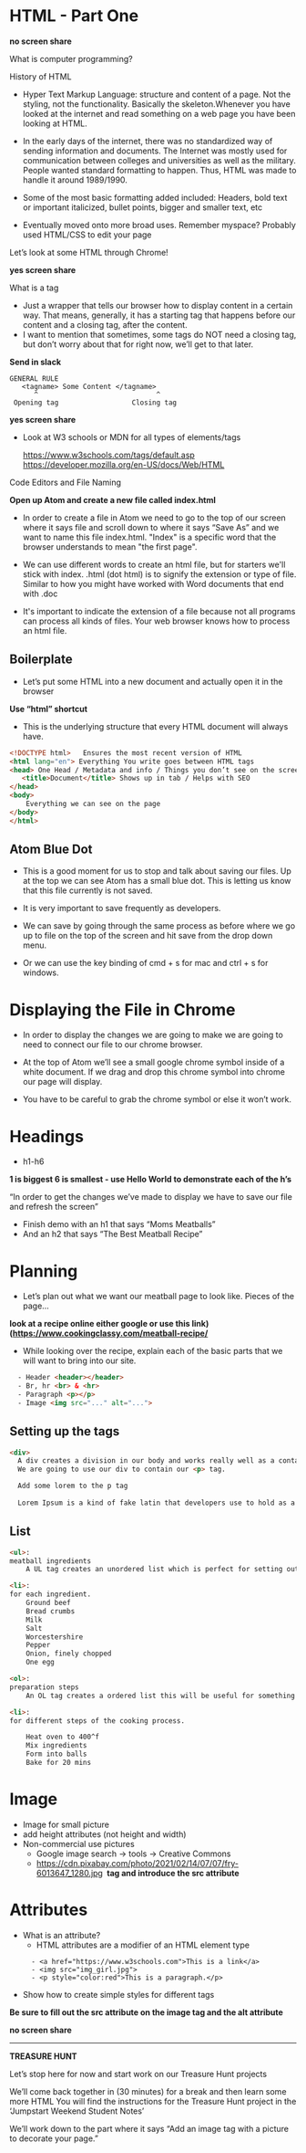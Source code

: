 # HTML - Part One

**no screen share**

What is computer programming?

History of HTML

- Hyper Text Markup Language: structure and content of a page. Not the styling, not the functionality. Basically the skeleton.Whenever you have looked at the internet and read something on a web page you have been looking at HTML. 

- In the early days of the internet, there was no standardized way of sending information and documents. The Internet was mostly used for communication between colleges and universities as well as the military. People wanted standard formatting to happen. Thus, HTML was made to handle it around 1989/1990.

- Some of the most basic formatting added included:  Headers, bold text or important italicized, bullet points, bigger and smaller text, etc

- Eventually moved onto more broad uses. Remember myspace? Probably used HTML/CSS to edit your page

Let’s look at some HTML through Chrome!

**yes screen share**

What is a tag
- Just a wrapper that tells our browser how to display content in a certain way. That means, generally, it has a starting tag that happens before our content and a closing tag, after the content.  
- I want to mention that sometimes, some tags do NOT need a closing tag, but don’t worry about that for right now, we’ll get to that later. 



**Send in slack** 
```
GENERAL RULE
   <tagname> Some Content </tagname>
      ^		                		^                                  
 Opening tag			      Closing tag

```

**yes screen share**
- Look at W3 schools or MDN for all types of elements/tags

    https://www.w3schools.com/tags/default.asp
    https://developer.mozilla.org/en-US/docs/Web/HTML


Code Editors and File Naming

**Open up Atom and create a new file called index.html**

- In order to create a file in Atom we need to go to the top of our screen where it says file and scroll down to where it says “Save As” and we want to name this file index.html.
"Index" is a specific word that the browser understands to mean "the first page".

- We can use different words to create an html file, but for starters we'll stick with index.
.html (dot html) is to signify the extension or type of file. Similar to how you might have worked with Word documents that end with .doc

- It's important to indicate the extension of a file because not all programs can process all kinds of files. Your web browser knows how to process an html file.
	

## Boilerplate 
- Let’s put some HTML into a new document and actually open it in the browser

**Use “html” shortcut**

- This is the underlying structure that every HTML document will always have.

```html
<!DOCTYPE html>   Ensures the most recent version of HTML
<html lang="en"> Everything You write goes between HTML tags
<head> One Head / Metadata and info / Things you don’t see on the screen
   <title>Document</title> Shows up in tab / Helps with SEO
</head> 
<body>
  	Everything we can see on the page
</body>
</html>
```
## Atom Blue Dot
- This is a good moment for us to stop and talk about saving our files. Up at the top we can see Atom has a small blue dot. This is letting us know that this file currently is not saved.

- It is very important to save frequently as developers. 

- We can save by going through the same process as before where we go up to file on the top of the screen and hit save from the drop down menu.

- Or we can use the key binding of cmd + s for mac and ctrl + s for windows. 

# Displaying the File in Chrome

- In order to display the changes we are going to make we are going to need to connect our file to our chrome browser. 

- At the top of Atom we’ll see a small google chrome symbol inside of a white document. If we drag and drop this chrome symbol into chrome our page will display.

- You have to be careful to grab the chrome symbol or else it won’t work. 

# Headings
- h1-h6

**1 is biggest 6 is smallest - use Hello World to demonstrate each of the h’s**

  “In order to get the changes we’ve made to display we have to save our file and refresh the screen”

- Finish demo with an h1 that says “Moms Meatballs”
- And an h2 that says “The Best Meatball Recipe”


# Planning
- Let’s plan out what we want our meatball page to look like. Pieces of the page… 

**look at a recipe online either google or use this link) (https://www.cookingclassy.com/meatball-recipe/**

- While looking over the recipe, explain each of the basic parts that we will want to bring into our site. 
```html
  - Header <header></header>
  - Br, hr <br> & <hr>
  - Paragraph <p></p>
  - Image <img src="..." alt="...">
```

## Setting up the tags
```html
<div>
  A div creates a division in our body and works really well as a container for other html elements. 
  We are going to use our div to contain our <p> tag.

  Add some lorem to the p tag
 
  Lorem Ipsum is a kind of fake latin that developers use to hold as a placeholder until something more permanent can be created. It was created in the 1500s as a way to test printing presses
```

## List
```html
<ul>:
meatball ingredients
    A UL tag creates an unordered list which is perfect for setting out a list of ingredients needed for the meatballs

<li>:
for each ingredient.
    Ground beef
    Bread crumbs
    Milk
    Salt
    Worcestershire
    Pepper
    Onion, finely chopped
    One egg

<ol>:
preparation steps
    An OL tag creates a ordered list this will be useful for something like our steps to make the meatballs

<li>:
for different steps of the cooking process.

    Heat oven to 400^f
    Mix ingredients
    Form into balls
    Bake for 20 mins
```
  
  
# Image
  - Image for small picture
  - add height attributes (not height and width)
  - Non-commercial use pictures
    - Google image search -> tools -> Creative Commons
    -  https://cdn.pixabay.com/photo/2021/02/14/07/07/fry-6013647_1280.jpg
**<img> tag and introduce the src attribute**

# Attributes
  - What is an attribute?
    - HTML attributes are a modifier of an HTML element type
    ```
      - <a href="https://www.w3schools.com">This is a link</a>
      - <img src="img_girl.jpg">
      - <p style="color:red">This is a paragraph.</p>
      ```
  - Show how to create simple styles for different tags 
  
  **Be sure to fill out the src attribute on the image tag and the alt attribute**

**no screen share**

_________________________________________________________________________________________
**TREASURE HUNT**

Let’s stop here for now and start work on our Treasure Hunt projects 

We’ll come back together in (30 minutes) for a break and then learn some more HTML
You will find the instructions for the Treasure Hunt project in the ‘Jumpstart Weekend Student Notes’ 

We’ll work down to the part where it says “Add an image tag with a picture to decorate your page.”



